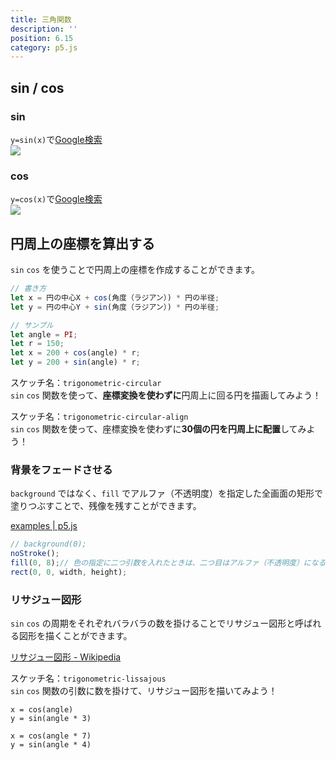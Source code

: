 ```yaml
---
title: 三角関数
description: ''
position: 6.15
category: p5.js
---
```


## sin / cos

### sin

`y=sin(x)`で[Google検索](https://www.google.com/search?q=y%3Dsin(x))  
<img src="/resource/image/p5js_trigonometric_sin.png"/>

### cos

`y=cos(x)`で[Google検索](https://www.google.com/search?q=y%3Dcos(x))  
<img src="/resource/image/p5js_trigonometric_cos.png"/>

<!-- <alert type="success">

スケッチ名：`trigonometric-sin-cos`  
`sin` または `cos` 関数を使って、描画してみよう！  

</alert>

<live-demo src="/resource/livedemo/p5js/trigonometric/sin-cos/"></live-demo> -->

## 円周上の座標を算出する

`sin` `cos` を使うことで円周上の座標を作成することができます。

```javascript
// 書き方
let x = 円の中心X + cos(角度（ラジアン）) * 円の半径;
let y = 円の中心Y + sin(角度（ラジアン）) * 円の半径;

// サンプル
let angle = PI;
let r = 150;
let x = 200 + cos(angle) * r;
let y = 200 + sin(angle) * r;
```

<alert type="success">

スケッチ名：`trigonometric-circular`  
`sin` `cos` 関数を使って、<strong>座標変換を使わずに</strong>円周上に回る円を描画してみよう！  

</alert>

<live-demo src="/resource/livedemo/p5js/trigonometric/circular/"></live-demo>

<alert type="success">

スケッチ名：`trigonometric-circular-align`  
`sin` `cos` 関数を使って、座標変換を使わずに<strong>30個の円を円周上に配置</strong>してみよう！

</alert>

<live-demo src="/resource/livedemo/p5js/trigonometric/circular-align/"></live-demo>

### 背景をフェードさせる

`background` ではなく、`fill` でアルファ（不透明度）を指定した全画面の矩形で塗りつぶすことで、残像を残すことができます。

[examples | p5.js](https://p5js.org/examples/structure-create-graphics.html)

```javascript
// background(0);
noStroke();
fill(0, 8);// 色の指定に二つ引数を入れたときは、二つ目はアルファ（不透明度）になる
rect(0, 0, width, height);
```

<live-demo src="/resource/livedemo/p5js/trigonometric/circular-fade/"></live-demo>


### リサジュー図形

`sin` `cos` の周期をそれぞれバラバラの数を掛けることでリサジュー図形と呼ばれる図形を描くことができます。

[リサジュー図形 - Wikipedia](https://ja.wikipedia.org/wiki/%E3%83%AA%E3%82%B5%E3%82%B8%E3%83%A5%E3%83%BC%E5%9B%B3%E5%BD%A2)

<alert type="success">

スケッチ名：`trigonometric-lissajous`  
`sin` `cos` 関数の引数に数を掛けて、リサジュー図形を描いてみよう！

</alert>

`x = cos(angle)`  
`y = sin(angle * 3)`
<live-demo src="/resource/livedemo/p5js/trigonometric/lissajous-1/"></live-demo>

`x = cos(angle * 7)`  
`y = sin(angle * 4)`
<live-demo src="/resource/livedemo/p5js/trigonometric/lissajous-2/"></live-demo>
